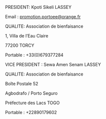 
<div class="inner_footerL" markdown="1">

PRESIDENT: Kpoti Sikeli LASSEY 

Email : [promotion.portoee@orange.fr](#)

QUALITE: Association de bienfaisance 
	
1, Villa de l’Eau Claire 

77200 TORCY

Portable : +33(0)679377284
		
</div>
<div class="inner_footerR" markdown="1">

VICE PRESIDENT : Sewa Amen Senam LASSEY
  
QUALITE: Association de bienfaisance  

Boîte Postale 52
		
Agbodrafo / Porto Seguro
		
Préfecture des Lacs  TOGO

Portable : +22890179602

</div>			 

